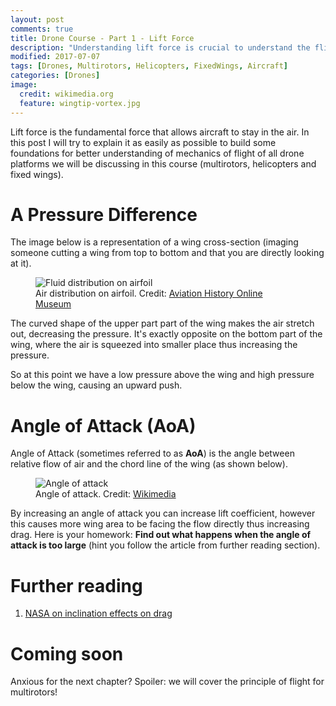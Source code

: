 ```yaml
---
layout: post
comments: true
title: Drone Course - Part 1 - Lift Force
description: "Understanding lift force is crucial to understand the flight mechanics of aircraft (including drones). This concept is relevant to every single platform we will disuss during this drone course."
modified: 2017-07-07
tags: [Drones, Multirotors, Helicopters, FixedWings, Aircraft]
categories: [Drones]
image:
  credit: wikimedia.org
  feature: wingtip-vortex.jpg
---
```


Lift force is the fundamental force that allows aircraft to stay in the air. In this post I will try to explain it as easily as possible to build some foundations for better understanding of mechanics of flight of all drone platforms we will be discussing in this course (multirotors, helicopters and fixed wings).

<!-- more -->

# A Pressure Difference

The image below is a representation of a wing cross-section (imaging someone cutting a wing from top to bottom and that you are directly looking at it). 

<figure class="center">
  <img src="{{site.url}}/images/airfoil-6a.jpg" alt="Fluid distribution on airfoil">
	<figcaption>Air distribution on airfoil. Credit: <a href="http://www.aviation-history.com/theory/airfoil.htm">Aviation History Online Museum</a></figcaption>
</figure>

The curved shape of the upper part part of the wing makes the air stretch out, decreasing the pressure. It's exactly opposite on the bottom part of the wing, where the air is squeezed into smaller place thus increasing the pressure.

So at this point we have a low pressure above the wing and high pressure below the wing, causing an upward push.

# Angle of Attack (AoA)

Angle of Attack (sometimes referred to as **AoA**) is the angle between relative flow of air and the chord line of the wing (as shown below).

  <figure class="center">
  <img src="{{site.url}}/images/aoa.jpg" alt="Angle of attack">
	<figcaption>Angle of attack. Credit: <a href="https://upload.wikimedia.org/wikipedia/commons/0/02/Airfoil_angle_of_attack.jpg">Wikimedia</a></figcaption>
</figure>

By increasing an angle of attack you can increase lift coefficient, however this causes more wing area to be facing the flow directly thus increasing drag. Here is your homework: **Find out what happens when the angle of attack is too large** (hint you follow the article from further reading section). 

# Further reading

1. [NASA on inclination effects on drag](https://www.grc.nasa.gov/www/k-12/airplane/inclind.html)

# Coming soon

Anxious for the next chapter? Spoiler: we will cover the principle of flight for multirotors! 
